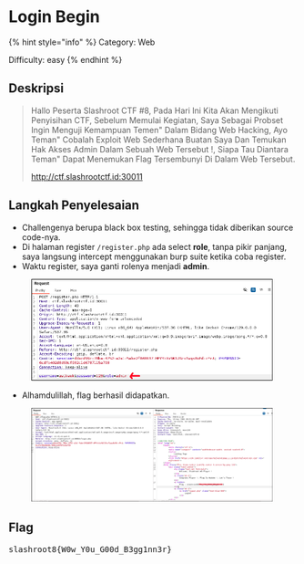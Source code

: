 # Login Begin

{% hint style="info" %}
Category: Web

Difficulty: easy
{% endhint %}

## Deskripsi

> Hallo Peserta Slashroot CTF #8, Pada Hari Ini Kita Akan Mengikuti Penyisihan CTF, Sebelum Memulai Kegiatan, Saya Sebagai Probset Ingin Menguji Kemampuan Temen" Dalam Bidang Web Hacking, Ayo Teman" Cobalah Exploit Web Sederhana Buatan Saya Dan Temukan Hak Akses Admin Dalam Sebuah Web Tersebut !, Siapa Tau Diantara Teman" Dapat Menemukan Flag Tersembunyi Di Dalam Web Tersebut.
>
> http://ctf.slashrootctf.id:30011

## Langkah Penyelesaian

* Challengenya berupa black box testing, sehingga tidak diberikan source code-nya.
* Di halaman register `/register.php` ada select **role**, tanpa pikir panjang, saya langsung intercept menggunakan burp suite ketika coba register.
* Waktu register, saya ganti rolenya menjadi **admin**.

<figure><img src="../.gitbook/assets/image (8) (1).png" alt=""><figcaption></figcaption></figure>

* Alhamdulillah, flag berhasil didapatkan.

<figure><img src="../.gitbook/assets/image (1) (1) (1) (1) (1).png" alt=""><figcaption></figcaption></figure>

## Flag

<kbd>slashroot8{W0w\_Y0u\_G00d\_B3gg1nn3r}</kbd>
